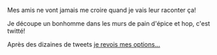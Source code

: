 Mes amis ne vont jamais me croire quand je vais leur raconter ça!

Je découpe un bonhomme dans les murs de pain d'épice et hop, c'est twitté!

Après des dizaines de tweets [je revois mes options...](../feu-de-camp.md)
